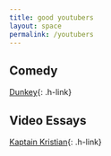 ```yaml
---
title: good youtubers
layout: space
permalink: /youtubers
---
```


## Comedy

[Dunkey](https://www.youtube.com/user/videogamedunkey){: .h-link}

## Video Essays

[Kaptain Kristian](https://www.youtube.com/channel/UCuPgdqQKpq4T4zeqmTelnFg){: .h-link}
